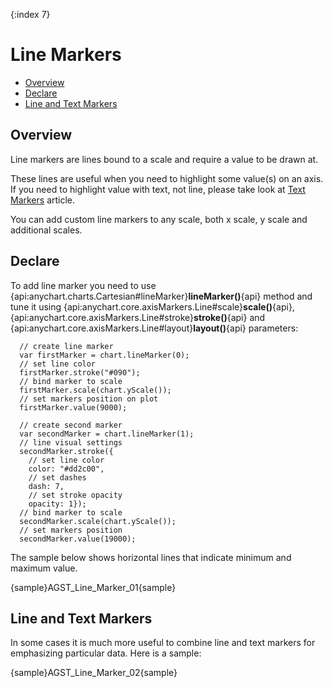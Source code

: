 {:index 7}
# Line Markers

              
* [Overview](#overview)
* [Declare](#declare)
* [Line and Text Markers](#line_and_text_markers)

## Overview

Line markers are lines bound to a scale and require a value to be drawn at.
  
  
These lines are useful when you need to highlight some value(s) on an axis. If you need to highlight value with text, not line, please take look at [Text Markers](Text_Markers) article.
  
  
You can add custom line markers to any scale, both x scale, y scale and additional scales.

## Declare

To add line marker you need to use {api:anychart.charts.Cartesian#lineMarker}**lineMarker()**{api} method and tune it using {api:anychart.core.axisMarkers.Line#scale}**scale()**{api}, {api:anychart.core.axisMarkers.Line#stroke}**stroke()**{api} and {api:anychart.core.axisMarkers.Line#layout}**layout()**{api} parameters:

```
  // create line marker
  var firstMarker = chart.lineMarker(0);
  // set line color
  firstMarker.stroke("#090");
  // bind marker to scale
  firstMarker.scale(chart.yScale());
  // set markers position on plot
  firstMarker.value(9000);
  
  // create second marker
  var secondMarker = chart.lineMarker(1);
  // line visual settings
  secondMarker.stroke({
    // set line color
    color: "#dd2c00",
    // set dashes 
    dash: 7,
    // set stroke opacity
    opacity: 1});
  // bind marker to scale 
  secondMarker.scale(chart.yScale());
  // set markers position
  secondMarker.value(19000);
```

The sample below shows horizontal lines that indicate minimum and maximum value.

{sample}AGST\_Line\_Marker\_01{sample}

## Line and Text Markers

In some cases it is much more useful to combine line and text markers for emphasizing particular data. Here is a sample:

{sample}AGST\_Line\_Marker\_02{sample}

